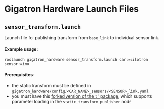 # Gigatron Hardware Launch Files

## `sensor_transform.launch`
Launch file for publishing transform from `base_link` to individual sensor link.

#### Example usage:
```
roslaunch gigatron_hardware sensor_transform.launch car:=kilotron sensor:=imu
```
#### Prerequisites:
- the static transform must be defined in `gigatron_hardware/config/<CAR_NAME>_sensors/<SENSOR>_link.yaml`
- you must have this [forked version of the `tf` package](https://github.com/orzechow/geometry/tree/indigo-devel/tf), which supports parameter loading in the `static_transform_publisher` node
